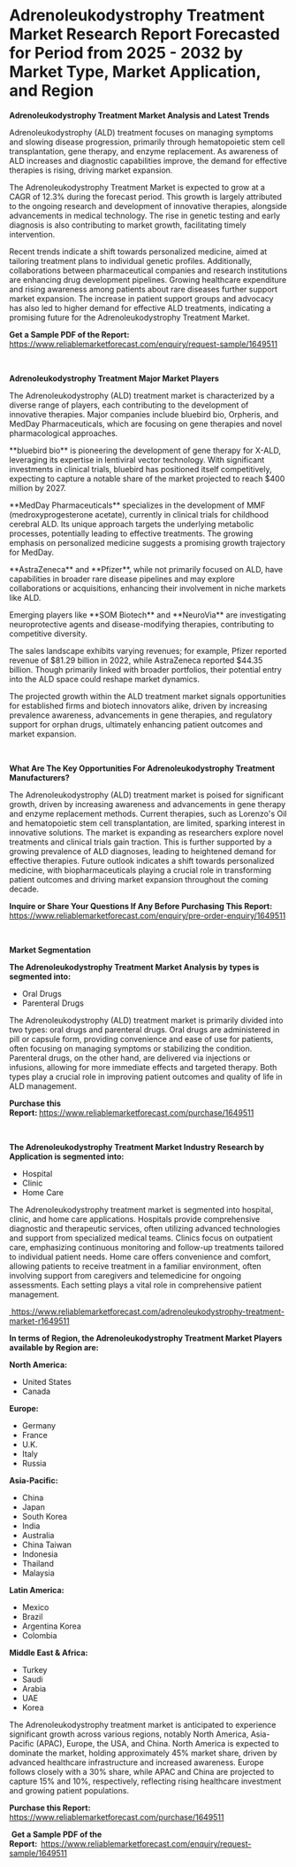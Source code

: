 <p><h1>Adrenoleukodystrophy Treatment Market Research Report Forecasted for Period from 2025 -  2032 by Market Type, Market Application, and Region</h1></p><p><strong>Adrenoleukodystrophy Treatment Market Analysis and Latest Trends</strong></p>
<p><p>Adrenoleukodystrophy (ALD) treatment focuses on managing symptoms and slowing disease progression, primarily through hematopoietic stem cell transplantation, gene therapy, and enzyme replacement. As awareness of ALD increases and diagnostic capabilities improve, the demand for effective therapies is rising, driving market expansion. </p><p>The Adrenoleukodystrophy Treatment Market is expected to grow at a CAGR of 12.3% during the forecast period. This growth is largely attributed to the ongoing research and development of innovative therapies, alongside advancements in medical technology. The rise in genetic testing and early diagnosis is also contributing to market growth, facilitating timely intervention.</p><p>Recent trends indicate a shift towards personalized medicine, aimed at tailoring treatment plans to individual genetic profiles. Additionally, collaborations between pharmaceutical companies and research institutions are enhancing drug development pipelines. Growing healthcare expenditure and rising awareness among patients about rare diseases further support market expansion. The increase in patient support groups and advocacy has also led to higher demand for effective ALD treatments, indicating a promising future for the Adrenoleukodystrophy Treatment Market.</p></p>
<p><strong>Get a Sample PDF of the Report:&nbsp;</strong> <a href="https://www.reliablemarketforecast.com/enquiry/request-sample/1649511?utm_campaign=2528&utm_medium=2&utm_source=Github&utm_content=ia&utm_term=12042025&utm_id=adrenoleukodystrophy-treatment">https://www.reliablemarketforecast.com/enquiry/request-sample/1649511</a></p>
<p>&nbsp;</p>
<p><strong>Adrenoleukodystrophy Treatment Major Market Players</strong></p>
<p><p>The Adrenoleukodystrophy (ALD) treatment market is characterized by a diverse range of players, each contributing to the development of innovative therapies. Major companies include bluebird bio, Orpheris, and MedDay Pharmaceuticals, which are focusing on gene therapies and novel pharmacological approaches.</p><p>**bluebird bio** is pioneering the development of gene therapy for X-ALD, leveraging its expertise in lentiviral vector technology. With significant investments in clinical trials, bluebird has positioned itself competitively, expecting to capture a notable share of the market projected to reach $400 million by 2027.</p><p>**MedDay Pharmaceuticals** specializes in the development of MMF (medroxyprogesterone acetate), currently in clinical trials for childhood cerebral ALD. Its unique approach targets the underlying metabolic processes, potentially leading to effective treatments. The growing emphasis on personalized medicine suggests a promising growth trajectory for MedDay.</p><p>**AstraZeneca** and **Pfizer**, while not primarily focused on ALD, have capabilities in broader rare disease pipelines and may explore collaborations or acquisitions, enhancing their involvement in niche markets like ALD.</p><p>Emerging players like **SOM Biotech** and **NeuroVia** are investigating neuroprotective agents and disease-modifying therapies, contributing to competitive diversity. </p><p>The sales landscape exhibits varying revenues; for example, Pfizer reported revenue of $81.29 billion in 2022, while AstraZeneca reported $44.35 billion. Though primarily linked with broader portfolios, their potential entry into the ALD space could reshape market dynamics.</p><p>The projected growth within the ALD treatment market signals opportunities for established firms and biotech innovators alike, driven by increasing prevalence awareness, advancements in gene therapies, and regulatory support for orphan drugs, ultimately enhancing patient outcomes and market expansion.</p></p>
<p>&nbsp;</p>
<p><strong>What Are The Key Opportunities For Adrenoleukodystrophy Treatment Manufacturers?</strong></p>
<p><p>The Adrenoleukodystrophy (ALD) treatment market is poised for significant growth, driven by increasing awareness and advancements in gene therapy and enzyme replacement methods. Current therapies, such as Lorenzo's Oil and hematopoietic stem cell transplantation, are limited, sparking interest in innovative solutions. The market is expanding as researchers explore novel treatments and clinical trials gain traction. This is further supported by a growing prevalence of ALD diagnoses, leading to heightened demand for effective therapies. Future outlook indicates a shift towards personalized medicine, with biopharmaceuticals playing a crucial role in transforming patient outcomes and driving market expansion throughout the coming decade.</p></p>
<p><strong>Inquire or Share Your Questions If Any Before Purchasing This Report:</strong> <a href="https://www.reliablemarketforecast.com/enquiry/pre-order-enquiry/1649511?utm_campaign=2528&utm_medium=2&utm_source=Github&utm_content=ia&utm_term=12042025&utm_id=adrenoleukodystrophy-treatment">https://www.reliablemarketforecast.com/enquiry/pre-order-enquiry/1649511</a></p>
<p>&nbsp;</p>
<p><strong>Market Segmentation</strong></p>
<p><strong>The Adrenoleukodystrophy Treatment Market Analysis by types is segmented into:</strong></p>
<p><ul><li>Oral Drugs</li><li>Parenteral Drugs</li></ul></p>
<p><p>The Adrenoleukodystrophy (ALD) treatment market is primarily divided into two types: oral drugs and parenteral drugs. Oral drugs are administered in pill or capsule form, providing convenience and ease of use for patients, often focusing on managing symptoms or stabilizing the condition. Parenteral drugs, on the other hand, are delivered via injections or infusions, allowing for more immediate effects and targeted therapy. Both types play a crucial role in improving patient outcomes and quality of life in ALD management.</p></p>
<p><strong>Purchase this Report:&nbsp;</strong><a href="https://www.reliablemarketforecast.com/purchase/1649511?utm_campaign=2528&utm_medium=2&utm_source=Github&utm_content=ia&utm_term=12042025&utm_id=adrenoleukodystrophy-treatment">https://www.reliablemarketforecast.com/purchase/1649511</a></p>
<p>&nbsp;</p>
<p><strong>The Adrenoleukodystrophy Treatment Market Industry Research by Application is segmented into:</strong></p>
<p><ul><li>Hospital</li><li>Clinic</li><li>Home Care</li></ul></p>
<p><p>The Adrenoleukodystrophy treatment market is segmented into hospital, clinic, and home care applications. Hospitals provide comprehensive diagnostic and therapeutic services, often utilizing advanced technologies and support from specialized medical teams. Clinics focus on outpatient care, emphasizing continuous monitoring and follow-up treatments tailored to individual patient needs. Home care offers convenience and comfort, allowing patients to receive treatment in a familiar environment, often involving support from caregivers and telemedicine for ongoing assessments. Each setting plays a vital role in comprehensive patient management.</p></p>
<p><a href="https://www.reliablemarketforecast.com/adrenoleukodystrophy-treatment-market-r1649511?utm_campaign=2528&utm_medium=2&utm_source=Github&utm_content=ia&utm_term=12042025&utm_id=adrenoleukodystrophy-treatment">&nbsp;https://www.reliablemarketforecast.com/adrenoleukodystrophy-treatment-market-r1649511</a></p>
<p><strong>In terms of Region, the Adrenoleukodystrophy Treatment Market Players available by Region are:</strong></p>
<p>
    <p> <strong> North America: </strong>
        <ul>
            <li>United States</li>
            <li>Canada</li>
        </ul>
        </p> 
    <p> <strong> Europe: </strong>
        <ul>
            <li>Germany</li>
            <li>France</li>
            <li>U.K.</li>
            <li>Italy</li>
            <li>Russia</li>
        </ul>
        </p> 
    <p> <strong> Asia-Pacific: </strong>
        <ul>
            <li>China</li>
            <li>Japan</li>
            <li>South Korea</li>
            <li>India</li>
            <li>Australia</li>
            <li>China Taiwan</li>
            <li>Indonesia</li>
            <li>Thailand</li>
            <li>Malaysia</li>
        </ul>
        </p> 
    <p> <strong> Latin America: </strong>
        <ul>
            <li>Mexico</li>
            <li>Brazil</li>
            <li>Argentina Korea</li>
            <li>Colombia</li>
        </ul>
        </p> 
    <p> <strong> Middle East & Africa: </strong>
        <ul>
            <li>Turkey</li>
            <li>Saudi</li>
            <li>Arabia</li>
            <li>UAE</li>
            <li>Korea</li>
        </ul>
    </p>
    </p>
<p><p>The Adrenoleukodystrophy treatment market is anticipated to experience significant growth across various regions, notably North America, Asia-Pacific (APAC), Europe, the USA, and China. North America is expected to dominate the market, holding approximately 45% market share, driven by advanced healthcare infrastructure and increased awareness. Europe follows closely with a 30% share, while APAC and China are projected to capture 15% and 10%, respectively, reflecting rising healthcare investment and growing patient populations.</p></p>
<p><strong>Purchase this Report: </strong><a href="https://www.reliablemarketforecast.com/purchase/1649511?utm_campaign=2528&utm_medium=2&utm_source=Github&utm_content=ia&utm_term=12042025&utm_id=adrenoleukodystrophy-treatment">https://www.reliablemarketforecast.com/purchase/1649511</a></p>
<p>&nbsp;<strong>Get a Sample PDF of the Report:&nbsp;&nbsp;</strong><a href="https://www.reliablemarketforecast.com/enquiry/request-sample/1649511?utm_campaign=2528&utm_medium=2&utm_source=Github&utm_content=ia&utm_term=12042025&utm_id=adrenoleukodystrophy-treatment">https://www.reliablemarketforecast.com/enquiry/request-sample/1649511</a></p>
<p><strong></strong></p>
<p><p></p><p></p><p></p></p>